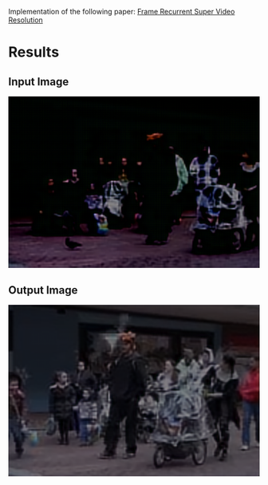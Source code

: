 Implementation of the following paper: [Frame Recurrent Super Video Resolution](https://arxiv.org/abs/1801.04590)

# Results
## Input Image
![Input Image](./images/idx_checktrain_1.png)
## Output Image
![Output Image](./images/idx_checktrain_39.png)
